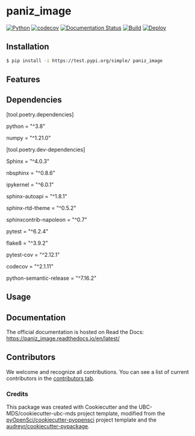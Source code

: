 # paniz_image 

[![Python](https://img.shields.io/badge/python-3.8-blue)]()
[![codecov](https://codecov.io/gh/paradise1260/paniz_image/branch/main/graph/badge.svg)](https://codecov.io/gh/paradise1260/paniz_image)
[![Documentation Status](https://readthedocs.org/projects/paniz_image/badge/?version=latest)](https://paniz_image.readthedocs.io/en/latest/?badge=latest)
[![Build](https://github.com/paradise1260/paniz_image/workflows/build/badge.svg)](https://github.com/paradise1260/paniz_image/actions/workflows/build.yml)
[![Deploy](https://github.com/paradise1260/paniz_image/actions/workflows/deploy.yml/badge.svg)](https://github.com/paradise1260/paniz_image/actions/workflows/deploy.yml)


## Installation

```bash
$ pip install -i https://test.pypi.org/simple/ paniz_image
```

## Features



## Dependencies

[tool.poetry.dependencies]

python = "^3.8"

numpy = "^1.21.0"

[tool.poetry.dev-dependencies]

Sphinx = "^4.0.3"

nbsphinx = "^0.8.6"

ipykernel = "^6.0.1"

sphinx-autoapi = "^1.8.1"

sphinx-rtd-theme = "^0.5.2"

sphinxcontrib-napoleon = "^0.7"

pytest = "^6.2.4"

flake8 = "^3.9.2"

pytest-cov = "^2.12.1"

codecov = "^2.1.11"

python-semantic-release = "^7.16.2"

## Usage



## Documentation

The official documentation is hosted on Read the Docs: https://paniz_image.readthedocs.io/en/latest/

## Contributors

We welcome and recognize all contributions. You can see a list of current contributors in the [contributors tab](https://github.com/paradise1260/paniz_image/graphs/contributors).

### Credits

This package was created with Cookiecutter and the UBC-MDS/cookiecutter-ubc-mds project template, modified from the [pyOpenSci/cookiecutter-pyopensci](https://github.com/pyOpenSci/cookiecutter-pyopensci) project template and the [audreyr/cookiecutter-pypackage](https://github.com/audreyr/cookiecutter-pypackage).
